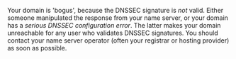 Your domain is 'bogus', because the DNSSEC signature is *not* valid. Either someone manipulated the response from your name server, or your domain has a *serious DNSSEC configuration error*. The latter makes your domain unreachable for any user who validates DNSSEC signatures. You should contact your name server operator (often your registrar or hosting provider) as soon as possible.
